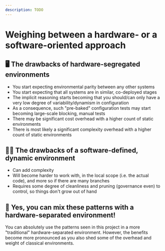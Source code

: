 ```yaml
---
description: TODO
---
```


# Weighing between a hardware- or a software-oriented approach

## 🖥️ The drawbacks of hardware-segregated environments

- You start expecting environmental parity between any other systems
- You start expecting that all systems are in similar, co-deployed stages
- The implicit reasoning starts becoming that you should/can only have a very low degree of variability/dynamism in configuration
- As a consequence, such "pre-baked" configuration tests may start becoming large-scale blocking, manual tests
- There may be significant cost overhead with a higher count of static environments
- There is most likely a significant complexity overhead with a higher count of static environments

## 🧑‍💻 The drawbacks of a software-defined, dynamic environment

- Can add complexity
- Will become harder to work with, in the local scope (i.e. the actual code), and more so if there are many branches
- Requires some degree of cleanliness and pruning (governance even) to control, so things don't grow out of hand

## 🎨 Yes, you can mix these patterns with a hardware-separated environment!

You can absolutely use the patterns seen in this project in a more "traditional" hardware-separated environment. However, the benefits become more pronounced as you also shed some of the overhead and weight of classical environments.
